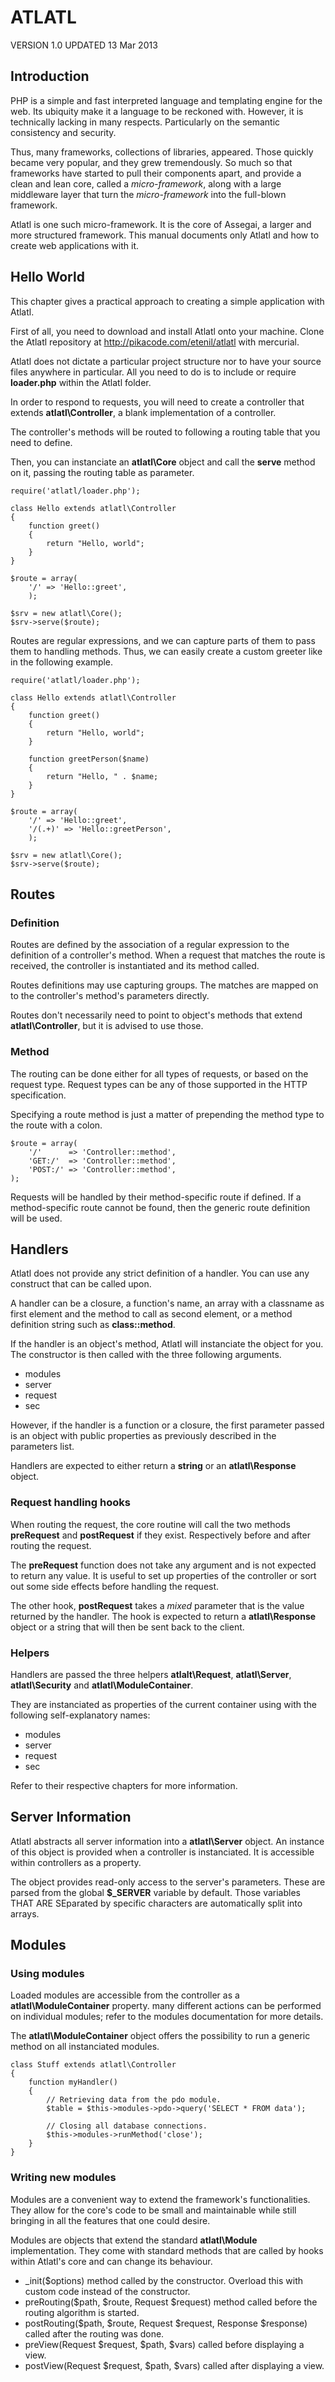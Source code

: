 ATLATL
======

VERSION 1.0
UPDATED 13 Mar 2013


Introduction
------------
PHP is a simple and fast interpreted language and templating engine
for the web. Its ubiquity make it a language to be reckoned
with. However, it is technically lacking in many
respects. Particularly on the semantic consistency and security.

Thus, many frameworks, collections of libraries, appeared. Those
quickly became very popular, and they grew tremendously. So much so
that frameworks have started to pull their components apart, and
provide a clean and lean core, called a *micro-framework*, along
with a large middleware layer that turn the *micro-framework*
into the full-blown framework.

Atlatl is one such micro-framework. It is the core of Assegai, a
larger and more structured framework. This manual documents only
Atlatl and how to create web applications with it.


Hello World
-----------
This chapter gives a practical approach to creating a simple
application with Atlatl.

First of all, you need to download and install Atlatl onto your
machine. Clone the Atlatl repository at
http://pikacode.com/etenil/atlatl
with mercurial.

Atlatl does not dictate a particular project structure nor to
have your source files anywhere in particular. All you need to
do is to include or require **loader.php**
within the Atlatl folder.

In order to respond to requests, you will need to create a
controller that extends
**atlatl\Controller**, a blank implementation
of a controller.

The controller's methods will be routed to following a routing
table that you need to define.

Then, you can instanciate an **atlatl\Core**
object and call the **serve** method on it,
passing the routing table as parameter.

    require('atlatl/loader.php');

    class Hello extends atlatl\Controller
    {
        function greet()
        {
            return "Hello, world";
        }
    }

    $route = array(
        '/' => 'Hello::greet',
        );

    $srv = new atlatl\Core();
    $srv->serve($route);

Routes are regular expressions, and we can capture parts of them
to pass them to handling methods. Thus, we can easily create a
custom greeter like in the following example.

    require('atlatl/loader.php');

    class Hello extends atlatl\Controller
    {
        function greet()
        {
            return "Hello, world";
        }

        function greetPerson($name)
        {
            return "Hello, " . $name;
        }
    }

    $route = array(
        '/' => 'Hello::greet',
        '/(.+)' => 'Hello::greetPerson',
        );

    $srv = new atlatl\Core();
    $srv->serve($route);


Routes
------
### Definition

Routes are defined by the association of a regular expression
to the definition of a controller's method. When a request
that matches the route is received, the controller is
instantiated and its method called.

Routes definitions may use capturing groups. The matches are
mapped on to the controller's method's parameters directly.

Routes don't necessarily need to point to object's methods
that extend **atlatl\Controller**, but it
is advised to use those.


### Method

The routing can be done either for all types of requests, or
based on the request type. Request types can be any of those
supported in the HTTP specification.

Specifying a route method is just a matter of prepending the
method type to the route with a colon.

    $route = array(
        '/'      => 'Controller::method',
        'GET:/'  => 'Controller::method',
        'POST:/' => 'Controller::method',
    );

Requests will be handled by their method-specific route if
defined. If a method-specific route cannot be found, then the
generic route definition will be used.


Handlers
--------
Atlatl does not provide any strict definition of a handler. You can
use any construct that can be called upon.

A handler can be a closure, a function's name, an array with a
classname as first element and the method to call as second element,
or a method definition string such as **class::method**.

If the handler is an object's method, Atlatl will instanciate the
object for you. The constructor is then called with the three
following arguments.

- modules
- server
- request
- sec

However, if the handler is a function or a closure, the first
parameter passed is an object with public properties as previously
described in the parameters list.

Handlers are expected to either return a
**string** or an
**atlatl\Response** object.


### Request handling hooks

When routing the request, the core routine will call the two methods
**preRequest** and **postRequest** if they exist. Respectively
before and after routing the request.

The **preRequest** function does not take any
argument and is not expected to return any value. It is useful
to set up properties of the controller or sort out some side
effects before handling the request.

The other hook, **postRequest** takes a
*mixed* parameter that is the value returned by the
handler. The hook is expected to return a
**atlatl\Response** object or a string that
will then be sent back to the client.


### Helpers

Handlers are passed the three helpers
**atlalt\Request**, **atlatl\Server**, **atlatl\Security**
and **atlatl\ModuleContainer**.

They are instanciated as properties of the current container
using with the following self-explanatory names:

- modules
- server
- request
- sec

Refer to their respective chapters for more information.


Server Information
------------------
Atlatl abstracts all server information into a
**atlatl\Server** object. An instance of this
object is provided when a controller is instanciated. It is
accessible within controllers as a property.

The object provides read-only access to the server's
parameters. These are parsed from the global
**$_SERVER** variable by default. Those variables
THAT ARE SEparated by specific characters are automatically
split into arrays.


Modules
-------
### Using modules

Loaded modules are accessible from the controller as a
**atlatl\ModuleContainer** property. many
different actions can be performed on individual modules;
refer to the modules documentation for more details.

The **atlatl\ModuleContainer** object
offers the possibility to run a generic method on all
instanciated modules.

    class Stuff extends atlatl\Controller
    {
        function myHandler()
        {
            // Retrieving data from the pdo module.
            $table = $this->modules->pdo->query('SELECT * FROM data');

            // Closing all database connections.
            $this->modules->runMethod('close');
        }
    }


### Writing new modules

Modules are a convenient way to extend the framework's
functionalities. They allow for the core's code to be small
and maintainable while still bringing in all the features that
one could desire.

Modules are objects that extend the standard
**atlatl\Module** implementation. They come
with standard methods that are called by hooks within Atlatl's
core and can change its behaviour.

- _init($options) method called by the constructor. Overload this with custom code instead of the constructor.
- preRouting($path, $route, Request $request) method called before the routing algorithm is started.
- postRouting($path, $route, Request $request, Response $response) called after the routing was done.
- preView(Request $request, $path, $vars) called before displaying a view.
- postView(Request $request, $path, $vars) called after displaying a view.
